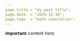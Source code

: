 ```yaml
---
page.title = "my post title";
page.date  = "2025-12-30";
page.tags  = "math simulation";
---
```


**important** content *here*

